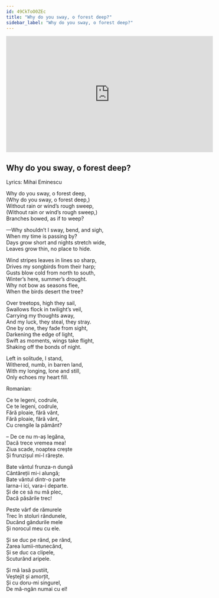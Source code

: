 ```yaml
---
id: 49CkToO0ZEc
title: "Why do you sway, o forest deep?"
sidebar_label: "Why do you sway, o forest deep?"
---
```


<div class="video-float-container">
  <iframe
    width="560"
    height="315"
    src="https://www.youtube.com/embed/49CkToO0ZEc"
    title="YouTube video player"
    frameborder="0"
    allow="accelerometer; autoplay; clipboard-write; encrypted-media; gyroscope; picture-in-picture; web-share"
    referrerpolicy="strict-origin-when-cross-origin"
    allowfullscreen
  ></iframe>
</div>

## Why do you sway, o forest deep?

Lyrics: Mihai Eminescu

Why do you sway, o forest deep,  
(Why do you sway, o forest deep,)  
Without rain or wind’s rough sweep,  
(Without rain or wind’s rough sweep,)  
Branches bowed, as if to weep?

—Why shouldn’t I sway, bend, and sigh,  
When my time is passing by?  
Days grow short and nights stretch wide,  
Leaves grow thin, no place to hide.

Wind stripes leaves in lines so sharp,  
Drives my songbirds from their harp;  
Gusts blow cold from north to south,  
Winter’s here, summer’s drought.  
Why not bow as seasons flee,  
When the birds desert the tree?

Over treetops, high they sail,  
Swallows flock in twilight’s veil,  
Carrying my thoughts away,  
And my luck, they steal, they stray.  
One by one, they fade from sight,  
Darkening the edge of light,  
Swift as moments, wings take flight,  
Shaking off the bonds of night.

Left in solitude, I stand,  
Withered, numb, in barren land,  
With my longing, lone and still,  
Only echoes my heart fill.

Romanian:

Ce te legeni, codrule,  
Ce te legeni, codrule,  
Fără ploaie, fără vânt,  
Fără ploaie, fără vânt,  
Cu crengile la pământ?

– De ce nu m-aș legăna,  
Dacă trece vremea mea!  
Ziua scade, noaptea crește  
Și frunzișul mi-l rărește.

Bate vântul frunza-n dungă  
Cântăreții mi-i alungă;  
Bate vântul dintr-o parte  
Iarna-i ici, vara-i departe.  
Și de ce să nu mă plec,  
Dacă păsările trec!

Peste vârf de rămurele  
Trec în stoluri rândunele,  
Ducând gândurile mele  
Și norocul meu cu ele.

Și se duc pe rând, pe rând,  
Zarea lumii-ntunecând,  
Și se duc ca clipele,  
Scuturând aripele.

Și mă lasă pustiit,  
Veștejit și amorțit,  
Și cu doru-mi singurel,  
De mă-ngân numai cu el!
